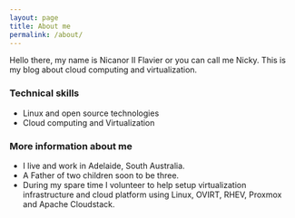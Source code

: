```yaml
---
layout: page
title: About me
permalink: /about/
---
```


Hello there, my name is Nicanor II Flavier or you can call me Nicky. This is my blog about cloud computing and virtualization. 

### Technical skills
* Linux and open source technologies
* Cloud computing and Virtualization

### More information about me
* I live and work in Adelaide, South Australia.
* A Father of two children soon to be three.
* During my spare time I volunteer to help setup virtualization infrastructure and cloud platform using Linux, OVIRT, RHEV, Proxmox and Apache Cloudstack.

